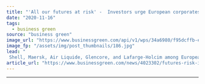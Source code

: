 ```yaml
---
title: "'All our futures at risk' -  Investors urge European corporates to prepare 'Paris-aligned' accounts"
date: "2020-11-16"
tags: 
  - business green
source: "business green"
image_url: "https://www.businessgreen.com/api/v1/wps/34a6980/f95dcffb-e42f-449c-b539-dfca82ba4371/3/accounting-2-185x114.jpg"
image_fp: "/assets/img/post_thumbnails/186.jpg"
lead: "
 Shell, Maersk, Air Liquide, Glencore, and Lafarge-Holcim among European firms identified as having high exposure to net zero transition risk in major new push from institutional investors  ..."
article_url: "https://www.businessgreen.com/news/4023302/futures-risk-investors-urge-european-corporates-prepare-paris-aligned-accounts"
---
```


---
